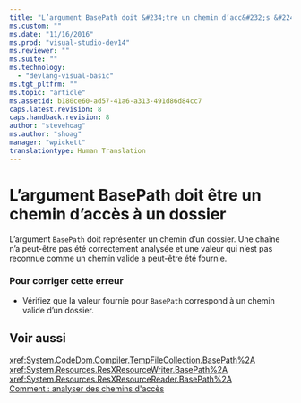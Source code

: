 ```yaml
---
title: "L’argument BasePath doit &#234;tre un chemin d’acc&#232;s &#224; un dossier | Microsoft Docs"
ms.custom: ""
ms.date: "11/16/2016"
ms.prod: "visual-studio-dev14"
ms.reviewer: ""
ms.suite: ""
ms.technology: 
  - "devlang-visual-basic"
ms.tgt_pltfrm: ""
ms.topic: "article"
ms.assetid: b180ce60-ad57-41a6-a313-491d86d84cc7
caps.latest.revision: 8
caps.handback.revision: 8
author: "stevehoag"
ms.author: "shoag"
manager: "wpickett"
translationtype: Human Translation
---
```

# L’argument BasePath doit &#234;tre un chemin d’acc&#232;s &#224; un dossier
L’argument `BasePath` doit représenter un chemin d’un dossier. Une chaîne n’a peut\-être pas été correctement analysée et une valeur qui n’est pas reconnue comme un chemin valide a peut\-être été fournie.  
  
### Pour corriger cette erreur  
  
-   Vérifiez que la valeur fournie pour `BasePath` correspond à un chemin valide d’un dossier.  
  
## Voir aussi  
 <xref:System.CodeDom.Compiler.TempFileCollection.BasePath%2A>   
 <xref:System.Resources.ResXResourceWriter.BasePath%2A>   
 <xref:System.Resources.ResXResourceReader.BasePath%2A>   
 [Comment : analyser des chemins d'accès](../../visual-basic/developing-apps/programming/drives-directories-files/how-to-parse-file-paths.md)